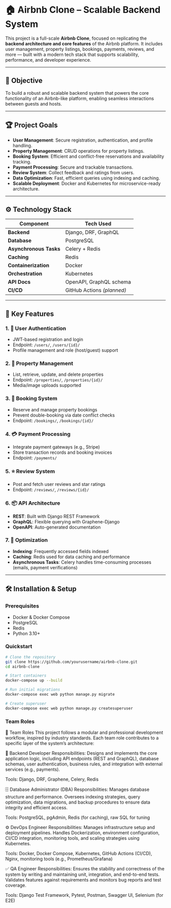 # 🏠 Airbnb Clone – Scalable Backend System

This project is a full-scale **Airbnb Clone**, focused on replicating the **backend architecture and core features** of the Airbnb platform. It includes user management, property listings, bookings, payments, reviews, and more — built with a modern tech stack that supports scalability, performance, and developer experience.

---

## 🚀 Objective

To build a robust and scalable backend system that powers the core functionality of an Airbnb-like platform, enabling seamless interactions between guests and hosts.

---

## 🏆 Project Goals

- **User Management**: Secure registration, authentication, and profile handling.
- **Property Management**: CRUD operations for property listings.
- **Booking System**: Efficient and conflict-free reservations and availability tracking.
- **Payment Processing**: Secure and trackable transactions.
- **Review System**: Collect feedback and ratings from users.
- **Data Optimization**: Fast, efficient queries using indexing and caching.
- **Scalable Deployment**: Docker and Kubernetes for microservice-ready architecture.

---

## ⚙️ Technology Stack

| Component       | Tech Used                 |
|----------------|---------------------------|
| **Backend**     | Django, DRF, GraphQL      |
| **Database**    | PostgreSQL                |
| **Asynchronous Tasks** | Celery + Redis     |
| **Caching**     | Redis                     |
| **Containerization** | Docker               |
| **Orchestration** | Kubernetes              |
| **API Docs**    | OpenAPI, GraphQL schema   |
| **CI/CD**       | GitHub Actions *(planned)*|

---

## 🧰 Key Features

### 1. 🔐 User Authentication
- JWT-based registration and login
- Endpoint: `/users/`, `/users/{id}/`
- Profile management and role (host/guest) support

### 2. 🏡 Property Management
- List, retrieve, update, and delete properties
- Endpoint: `/properties/`, `/properties/{id}/`
- Media/image uploads supported

### 3. 📅 Booking System
- Reserve and manage property bookings
- Prevent double-booking via date conflict checks
- Endpoint: `/bookings/`, `/bookings/{id}/`

### 4. 💳 Payment Processing
- Integrate payment gateways (e.g., Stripe)
- Store transaction records and booking invoices
- Endpoint: `/payments/`

### 5. ⭐ Review System
- Post and fetch user reviews and star ratings
- Endpoint: `/reviews/`, `/reviews/{id}/`

### 6. 📦 API Architecture
- **REST**: Built with Django REST Framework
- **GraphQL**: Flexible querying with Graphene-Django
- **OpenAPI**: Auto-generated documentation

### 7. 🧠 Optimization
- **Indexing**: Frequently accessed fields indexed
- **Caching**: Redis used for data caching and performance
- **Asynchronous Tasks**: Celery handles time-consuming processes (emails, payment verifications)

---

## 🛠️ Installation & Setup

### Prerequisites
- Docker & Docker Compose
- PostgreSQL
- Redis
- Python 3.10+

### Quickstart

```bash
# Clone the repository
git clone https://github.com/yourusername/airbnb-clone.git
cd airbnb-clone

# Start containers
docker-compose up --build

# Run initial migrations
docker-compose exec web python manage.py migrate

# Create superuser
docker-compose exec web python manage.py createsuperuser

```

### Team Roles
👥 Team Roles
This project follows a modular and professional development workflow, inspired by industry standards. Each team role contributes to a specific layer of the system’s architecture:

🔧 Backend Developer
Responsibilities:
Designs and implements the core application logic, including API endpoints (REST and GraphQL), database schemas, user authentication, business rules, and integration with external services (e.g., payments).

Tools: Django, DRF, Graphene, Celery, Redis

🗄️ Database Administrator (DBA)
Responsibilities:
Manages database structure and performance. Oversees indexing strategies, query optimization, data migrations, and backup procedures to ensure data integrity and efficient access.

Tools: PostgreSQL, pgAdmin, Redis (for caching), raw SQL for tuning

⚙️ DevOps Engineer
Responsibilities:
Manages infrastructure setup and deployment pipelines. Handles Dockerization, environment configuration, CI/CD integration, monitoring tools, and scaling strategies using Kubernetes.

Tools: Docker, Docker Compose, Kubernetes, GitHub Actions (CI/CD), Nginx, monitoring tools (e.g., Prometheus/Grafana)

✅ QA Engineer
Responsibilities:
Ensures the stability and correctness of the system by writing and maintaining unit, integration, and end-to-end tests. Validates features against requirements and monitors bug reports and test coverage.

Tools: Django Test Framework, Pytest, Postman, Swagger UI, Selenium (for E2E)